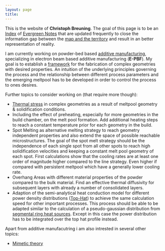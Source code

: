```yaml
---
layout: page
title: 
---
```


This is the website of **Christoph Breuning**. The goal of this page is to be an [Index](https://clearerthinkingpodcast.com/?ep=039) of  [Evergreen Notes](https://notes.andymatuschak.org/Evergreen_notes) that are updated frequently to close the information gap between the [map and the territory](https://en.wikipedia.org/wiki/Map%E2%80%93territory_relation) and result in an better representation of reality.

I am currently working on powder-bed based [additive manufacturing](https://en.wikipedia.org/wiki/3D_printing), specializing in electron beam based additive manufacturing (**E-PBF**). My goal is to establish a [framework](https://theexitstrategy.github.io/framework) for the fabrication of complex geometries with desired properties. An intuition of the underlying principles governing the process and the relationship between different process parameters and the emerging meltpool has to be developed in order to control the process to ones desires.

Further topics to consider working on (that require more though):

- [Thermal stress](https://sci-hub.st/https://doi.org/10.4028/www.scientific.net/MSF.762.224) in complex geometries as a result of meltpool geometry & solidification conditions.
- Including the effect of preheating, especially for more geometries in the build chamber, on the melt pool formation. Add additional heating steps to reach a constant temperature prior for each geometry in the build.
- Spot Melting as alternative melting strategy to reach geometry independent properties and also extend the space of possible reachable microstructures. The goal of the spot melt strategy should be the independence of each single spot from all other spots to reach high solidification velocities and keeping a constant melt pool geometry of each spot. First calculations show that the cooling rates are at least one order of magnitude higher compared to the line strategy. Even higher if compared with persistent meltpool which have a generally lower cooling rate.
- Overhang Areas with different material properties of the powder compared to the bulk material. Find an effective thermal diffusivity for subsequent layers with already a number of consolidated layers.
- Adaption of the semi-analytical heat conduction model for different power density distributions ([Top-Hat](https://www.edmundoptics.eu/contentassets/a22cc770fce541438bb18385a20ebb07/why-use-a-flat-top-laser-beam-fig-1.png)) to achieve the same calculation speed for other important processes. This process should be able to be adapted similar to the calculation of a pseudo-gaussian distribution from [segmental ring heat sources](https://link.springer.com/content/pdf/10.1007/s11663-000-0022-2.pdf). Except in this case the power distribution has to be integrated over the top hat profile instead.

Apart from additive manufacutring i am also intrested in several other topics:
-	[Mimetic theory](https://en.wikipedia.org/wiki/Mimetic_theory)